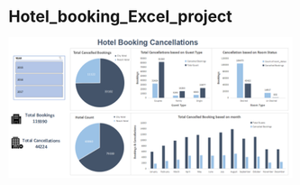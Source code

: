 # Hotel_booking_Excel_project

![dashboard1](https://github.com/adity672roy/Hotel_booking_Excel_project/blob/main/Dashboard.png)
